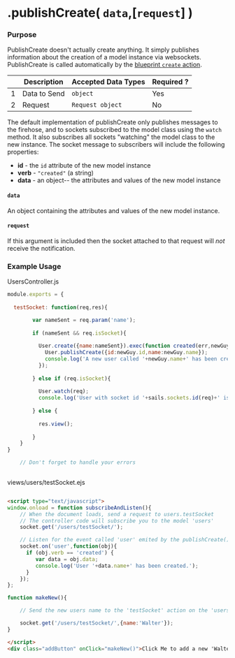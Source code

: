 # .publishCreate( `data`,[`request`] )
### Purpose
PublishCreate doesn't actually create anything.  It simply publishes information about the creation of a model instance via websockets.  PublishCreate is called automatically by the [blueprint `create` action](https://github.com/balderdashy/sails-docs/blob/0.10/reference/Blueprints.md#create-a-record).

|   |     Description     | Accepted Data Types | Required ? |
|---|---------------------|---------------------|------------|
| 1 | Data to Send        |   `object`              |   Yes       |
| 2 | Request      |   `Request object` |   No       |

The default implementation of publishCreate only publishes messages to the firehose, and to sockets subscribed to the model class using the `watch` method.  It also subscribes all sockets "watching" the model class to the new instance.  The socket message to subscribers will include the following properties:

+ **id** - the `id` attribute of the new model instance
+ **verb**  - `"created"` (a string)
+ **data** - an object-- the attributes and values of the new model instance

#### `data`
An object containing the attributes and values of the new model instance.

#### `request`
If this argument is included then the socket attached to that request will *not* receive the notification.

### Example Usage
UsersController.js
```javascript
module.exports = {
    
  testSocket: function(req,res){

        var nameSent = req.param('name');
    
        if (nameSent && req.isSocket){
    
          User.create({name:nameSent}).exec(function created(err,newGuy){
            User.publishCreate({id:newGuy.id,name:newGuy.name});
            console.log('A new user called '+newGuy.name+' has been created');
          });
    
        } else if (req.isSocket){
    
          User.watch(req);
          console.log('User with socket id '+sails.sockets.id(req)+' is now subscribed to the model class \'users\'.');
        
        } else {
    
          res.view();
        
        }
    }
}

    // Don't forget to handle your errors
 
```

views/users/testSocket.ejs
```html

<script type="text/javascript">
window.onload = function subscribeAndListen(){
    // When the document loads, send a request to users.testSocket
    // The controller code will subscribe you to the model 'users'
    socket.get('/users/testSocket/');

    // Listen for the event called 'user' emited by the publishCreate() method.
    socket.on('user',function(obj){
      if (obj.verb == 'created') {
         var data = obj.data;
         console.log('User '+data.name+' has been created.');
      }
    });
};

function makeNew(){

    // Send the new users name to the 'testSocket' action on the 'users' controller

    socket.get('/users/testSocket/',{name:'Walter'});
}

</script>
<div class="addButton" onClick="makeNew()">Click Me to add a new 'Walter' ! </div>
```




<docmeta name="methodType" value="pubsub">
<docmeta name="importance" value="undefined">
<docmeta name="displayName" value=".publishCreate()">


